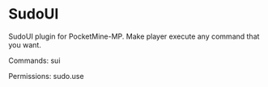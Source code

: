 # SudoUI
SudoUI plugin for PocketMine-MP. Make player execute any command that you want.

 Commands: sui
 
 Permissions: sudo.use

